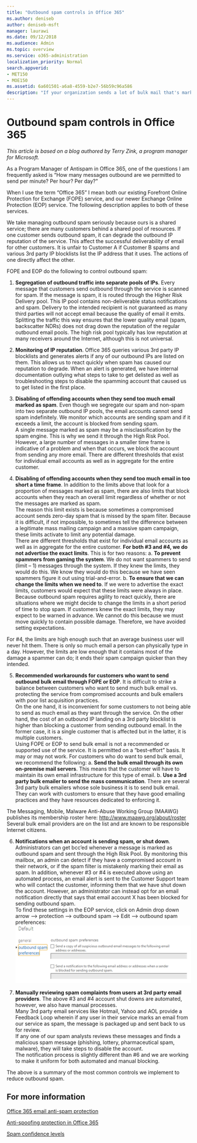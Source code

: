 ```yaml
---
title: "Outbound spam controls in Office 365"
ms.author: deniseb
author: deniseb-msft
manager: laurawi
ms.date: 09/12/2018
ms.audience: Admin
ms.topic: overview
ms.service: o365-administration
localization_priority: Normal
search.appverid:
- MET150
- MOE150
ms.assetid: 6a601501-a6a8-4559-b2e7-56b59c96a586
description: "If your organization sends a lot of bulk mail that's marked as spam, you could get blocked from sending email with Office 365. Read this article to learn more about why this happens and what you can do about it."
---
```


# Outbound spam controls in Office 365

*This article is based on a blog authored by Terry Zink, a program manager for Microsoft.*

As a Program Manager of Antispam in Office 365, one of the questions I am frequently asked is “How many messages outbound are we permitted to send per minute? Per hour? Per day?”

When I use the term “Office 365” I mean both our existing Forefront Online Protection for Exchange (FOPE) service, and our newer Exchange Online Protection (EOP) service. The following description applies to both of these services.

We take managing outbound spam seriously because ours is a shared service; there are many customers behind a shared pool of resources. If one customer sends outbound spam, it can degrade the outbound IP reputation of the service. This affect the successful deliverability of email for other customers. It is unfair to Customer A if Customer B spams and various 3rd party IP blocklists list the IP address that it uses. The actions of one directly affect the other.

FOPE and EOP do the following to control outbound spam: 

1. **Segregation of outbound traffic into separate pools of IPs**. Every message that customers send outbound through the service is scanned for spam. If the message is spam, it is routed through the Higher Risk Delivery pool. This IP pool contains non-deliverable status notifications and spam. Delivery to the intended recipient is not guaranteed as many third parties will not accept email because the quality of email it emits.<br/>Splitting the traffic this way ensures that the lower quality email (spam, backscatter NDRs) does not drag down the reputation of the regular outbound email pools. The high risk pool typically has low reputation at many receivers around the Internet, although this is not universal. 

2. **Monitoring of IP reputation**. Office 365 queries various 3rd party IP blocklists and generates alerts if any of our outbound IPs are listed on them. This allows us to react quickly when spam has caused our reputation to degrade. When an alert is generated, we have internal documentation outlying what steps to take to get delisted as well as troubleshooting steps to disable the spamming account that caused us to get listed in the first place. 

3. **Disabling of offending accounts when they send too much email marked as spam**. Even though we segregate our spam and non-spam into two separate outbound IP pools,  the email accounts cannot send spam indefinitely. We monitor which accounts are sending spam and if it exceeds a limit, the account is blocked from sending spam.<br/>A single message marked as spam may be a misclassification by the spam engine. This is why we send it through the High Risk Pool. However, a large number of messages in a smaller time frame is indicative of a problem and when that occurs, we block the account from sending any more email. 
There are different thresholds that exist for individual email accounts as well as in aggregate for the entire customer. 

4. **Disabling of offending accounts when they send too much email in too short a time frame**. In addition to the limits above that look for a proportion of messages marked as spam, there are also limits that block accounts when they reach an overall limit regardless of whether or not the messages are marked as spam.<br/>The reason this limit exists is because sometimes a compromised account sends zero-day spam that is missed by the spam filter. Because it is difficult, if not impossible, to sometimes tell the difference between a legitimate mass mailing campaign and a massive spam campaign, these limits activate to limit any potential damage.<br/>There are different thresholds that exist for individual email accounts as well as in aggregate for the entire customer. 
**For both #3 and #4, we do not advertise the exact limits**. This is for two reasons: 
    a. **To prevent spammers from gaming the system**. We do not want spammers to send (limit – 1) messages through the system. If they knew the limits, they would do this. We know they would do this because we have seen spammers figure it out using trial-and-error. 
    b. **To ensure that we can change the limits when we need to**. If we were to advertise the exact limits, customers would expect that these limits were always in place. Because outbound spam requires agility to react quickly, there are situations where we might decide to change the limits in a short period of time to stop spam. If customers knew the exact limits, they may expect to be warned in advance. We cannot do this because we must move quickly to contain possible damage. Therefore, we have avoided setting expectations.

For #4, the limits are high enough such that an average business user will never hit them. There is only so much email a person can physically type in a day. However, the limits are low enough that it contains most of the damage a spammer can do; it ends their spam campaign quicker than they intended. 

5. **Recommended workarounds for customers who want to send outbound bulk email through FOPE or EOP**. It is difficult to strike a balance between customers who want to send much bulk email vs. protecting the service from compromised accounts and bulk emailers with poor list acquisition practices.<br/>On the one hand, it is inconvenient for some customers to not being able to send as much email as they want through the service. On the other hand, the cost of an outbound IP landing on a 3rd party blocklist is higher than blocking a customer from sending outbound email. In the former case, it is a single customer that is affected  but in the latter, it is multiple customers.<br/>Using FOPE or EOP to send bulk email is not a recommended or supported use of the service. It is permitted on a “best-effort” basis. It may or may not work. For customers who do want to send bulk email, we recommend the following: 
    a. **Send the bulk email through its own on-premise mail servers**. This means that the customer will have to maintain its own email infrastructure for this type of email. 
    b. **Use a 3rd party bulk emailer to send the mass communication**. There are several 3rd party bulk emailers whose sole business it is to send bulk email. They can work with customers to ensure that they have good emailing practices and they have resources dedicated to enforcing it. 

The Messaging, Mobile, Malware Anti-Abuse Working Group (MAAWG) publishes its membership roster here: http://www.maawg.org/about/roster 
Several bulk email providers are on the list and are known to be responsible Internet citizens. 

6. **Notifications when an account is sending spam, or shut down**. Administrators can get bcc’ed whenever a message is marked as outbound spam and sent through the High Risk Pool. By monitoring this mailbox, an admin can detect if they have a compromised account in their network, or if the spam filter is mistakenly marking their email as spam. 
In addition, whenever #3 or #4 is executed above using an automated process, an email alert is sent to the Customer Support team who will contact the customer, informing them that we have shut down the account. However, an administrator can instead opt for an email notification directly that says that email account X has been blocked for sending outbound spam.<br/>To find these settings in the EOP service, click on Admin drop down arrow –> protection –> outbound spam –> Edit –> outbound spam preferences:<br/>![outbound spam preferences](media/outboundspampreferences.png)<br/> 
 
7. **Manually reviewing spam complaints from users at 3rd party email providers**. The above #3 and #4 account shut downs are automated, however, we also have manual processes.<br/>Many 3rd party email services like Hotmail, Yahoo and AOL provide a Feedback Loop wherein if any user in their service marks an email from our service as spam, the message is packaged up and sent back to us for review.<br/>If any one of our spam analysts reviews these messages and finds a malicious spam message (phishing, lottery, pharmaceutical spam, malware), they will take steps to disable the account.<br/>The notification process is slightly different than #6 and we are working to make it uniform for both automated and manual blocking.

The above is a summary of the most common controls we implement to reduce outbound spam.
  
## For more information

[Office 365 email anti-spam protection](anti-spam-protection.md)

[Anti-spoofing protection in Office 365](anti-spoofing-protection.md)

[Spam confidence levels](spam-confidence-levels.md)
